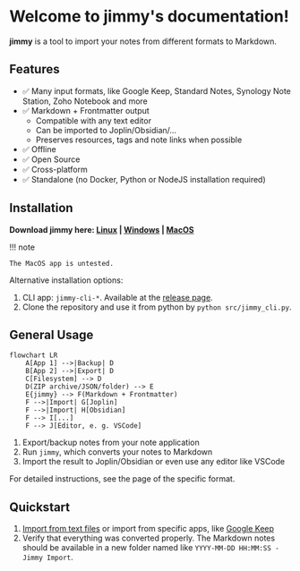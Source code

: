 # Welcome to jimmy's documentation!

**jimmy** is a tool to import your notes from different formats to Markdown.

## Features

- ✅ Many input formats, like Google Keep, Standard Notes, Synology Note Station, Zoho Notebook and more
- ✅ Markdown + Frontmatter output
    - Compatible with any text editor
    - Can be imported to Joplin/Obsidian/...
    - Preserves resources, tags and note links when possible
- ✅ Offline
- ✅ Open Source
- ✅ Cross-platform
- ✅ Standalone (no Docker, Python or NodeJS installation required)

## Installation

**Download jimmy here: [Linux](https://github.com/marph91/jimmy/releases/latest/download/jimmy-cli-linux) | [Windows](https://github.com/marph91/jimmy/releases/latest/download/jimmy-cli-windows.exe) | [MacOS](https://github.com/marph91/jimmy/releases/latest/download/jimmy-cli-darwin)**

!!! note

    The MacOS app is untested.

Alternative installation options:

1. CLI app: `jimmy-cli-*`. Available at the [release page](https://github.com/marph91/jimmy/releases/latest).
2. Clone the repository and use it from python by `python src/jimmy_cli.py`.

## General Usage

```mermaid
flowchart LR
    A[App 1] -->|Backup| D
    B[App 2] -->|Export| D
    C[Filesystem] --> D
    D(ZIP archive/JSON/folder) --> E
    E{jimmy} --> F(Markdown + Frontmatter)
    F -->|Import| G[Joplin]
    F -->|Import| H[Obsidian]
    F --> I[...]
    F --> J[Editor, e. g. VSCode]
```

1. Export/backup notes from your note application
2. Run `jimmy`, which converts your notes to Markdown
3. Import the result to Joplin/Obsidian or even use any editor like VSCode

For detailed instructions, see the page of the specific format.

## Quickstart

1. [Import from text files](./formats/default.md) or import from specific apps, like [Google Keep](./formats/google_keep.md)
2. Verify that everything was converted properly. The Markdown notes should be available in a new folder named like `YYYY-MM-DD HH:MM:SS - Jimmy Import`.
